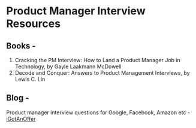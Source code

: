 # Product Manager Interview Resources

## Books -
1. Cracking the PM Interview: How to Land a Product Manager Job in Technology, by Gayle Laakmann McDowell
2. Decode and Conquer: Answers to Product Management Interviews, by Lewis C. Lin

## Blog -
Product manager interview questions for Google, Facebook, Amazon etc - [iGotAnOffer](https://igotanoffer.com/blogs/tech/tagged/popular)
